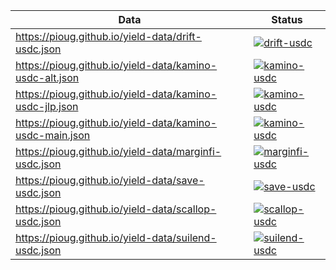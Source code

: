 | Data                                                     | Status                                                                                                                                                                         |
| -------------------------------------------------------- | ------------------------------------------------------------------------------------------------------------------------------------------------------------------------------ |
| https://pioug.github.io/yield-data/drift-usdc.json       | [![drift-usdc](https://github.com/pioug/yield-data/actions/workflows/drift-usdc.yml/badge.svg)](https://github.com/pioug/yield-data/actions/workflows/drift-usdc.yml)          |
| https://pioug.github.io/yield-data/kamino-usdc-alt.json  | [![kamino-usdc](https://github.com/pioug/yield-data/actions/workflows/kamino-usdc.yml/badge.svg)](https://github.com/pioug/yield-data/actions/workflows/kamino-usdc.yml)       |
| https://pioug.github.io/yield-data/kamino-usdc-jlp.json  | [![kamino-usdc](https://github.com/pioug/yield-data/actions/workflows/kamino-usdc.yml/badge.svg)](https://github.com/pioug/yield-data/actions/workflows/kamino-usdc.yml)       |
| https://pioug.github.io/yield-data/kamino-usdc-main.json | [![kamino-usdc](https://github.com/pioug/yield-data/actions/workflows/kamino-usdc.yml/badge.svg)](https://github.com/pioug/yield-data/actions/workflows/kamino-usdc.yml)       |
| https://pioug.github.io/yield-data/marginfi-usdc.json    | [![marginfi-usdc](https://github.com/pioug/yield-data/actions/workflows/marginfi-usdc.yml/badge.svg)](https://github.com/pioug/yield-data/actions/workflows/marginfi-usdc.yml) |
| https://pioug.github.io/yield-data/save-usdc.json        | [![save-usdc](https://github.com/pioug/yield-data/actions/workflows/save-usdc.yml/badge.svg)](https://github.com/pioug/yield-data/actions/workflows/save-usdc.yml)             |
| https://pioug.github.io/yield-data/scallop-usdc.json     | [![scallop-usdc](https://github.com/pioug/yield-data/actions/workflows/scallop-usdc.yml/badge.svg)](https://github.com/pioug/yield-data/actions/workflows/scallop-usdc.yml)    |
| https://pioug.github.io/yield-data/suilend-usdc.json     | [![suilend-usdc](https://github.com/pioug/yield-data/actions/workflows/suilend-usdc.yml/badge.svg)](https://github.com/pioug/yield-data/actions/workflows/suilend-usdc.yml)    |

